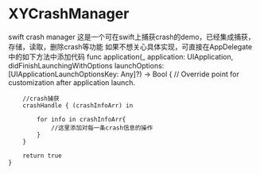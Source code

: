 # XYCrashManager
swift crash manager
这是一个可在swift上捕获crash的demo，已经集成捕获，存储，读取，删除crash等功能
如果不想关心具体实现，可直接在AppDelegate中的如下方法中添加代码
    func application(_ application: UIApplication, didFinishLaunchingWithOptions launchOptions: [UIApplicationLaunchOptionsKey: Any]?) -> Bool {
        // Override point for customization after application launch.
        
        //crash捕获
        crashHandle { (crashInfoArr) in
            
            for info in crashInfoArr{
                //这里添加对每一条crash信息的操作
            }
        }
        
        return true
    }
